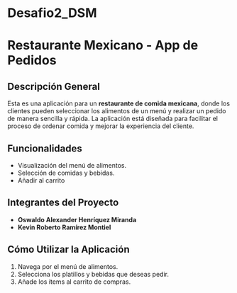 # Desafio2_DSM

# Restaurante Mexicano - App de Pedidos

## Descripción General
Esta es una aplicación para un **restaurante de comida mexicana**, donde los clientes pueden seleccionar los alimentos de un menú y realizar un pedido de manera sencilla y rápida. La aplicación está diseñada para facilitar el proceso de ordenar comida y mejorar la experiencia del cliente.

## Funcionalidades
- Visualización del menú de alimentos.
- Selección de comidas y bebidas.
- Añadir al carrito 

## Integrantes del Proyecto
- **Oswaldo Alexander Henríquez Miranda**
- **Kevin Roberto Ramírez Montiel**

## Cómo Utilizar la Aplicación
1. Navega por el menú de alimentos.
2. Selecciona los platillos y bebidas que deseas pedir.
3. Añade los ítems al carrito de compras.

